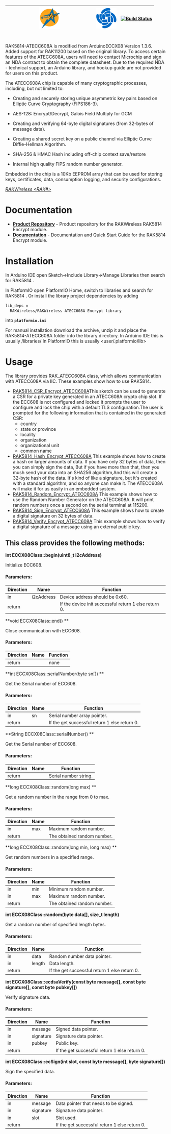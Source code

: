 | <center><img src="./assets/rakstar.jpg" alt="RAKstar" width=25%></center>  | ![RAKWireless](./assets/RAK-Whirls.png) | [![Build Status](https://github.com/RAKWireless/RAK13005-TLE7259-Library/workflows/RAK%20Library%20Build%20CI/badge.svg)](https://github.com/RAKWireless/RAK13005-TLE7259-Library/actions) |
| -- | -- | -- |

# <RAK5814>

RAK5814-ATECC608A is modified from ArduinoECCX08 Version 1.3.6. Added support for RAK11200 based on the original library.
To access certain features of the ATECC608A, users will need to contact Microchip and sign an NDA contract to obtain the complete datasheet. Due to the required NDA - technical support, an Arduino library, and hookup guide are not provided for users on this product.

The ATECC608A chip is capable of many cryptographic processes, including, but not limited to:

- Creating and securely storing unique asymmetric key pairs based on Elliptic Curve Cryptography (FIPS186-3).

- AES-128: Encrypt/Decrypt, Galois Field Multiply for GCM
- Creating and verifying 64-byte digital signatures (from 32-bytes of message data).
- Creating a shared secret key on a public channel via Elliptic Curve Diffie-Hellman Algorithm.
- SHA-256 & HMAC Hash including off-chip context save/restore
- Internal high quality FIPS random number generator.

Embedded in the chip is a 10Kb EEPROM array that can be used for storing keys, certificates, data, consumption logging, and security configurations. 

[*RAKWireless <RAK#> <function>*](https://store.RAKWireless.com/products/Encrypt-rak5814)

# Documentation

* **[Product Repository](https://github.com/RAKWireless/RAK5814-ATECC608A)** - Product repository for the RAKWireless RAK5814 Encrypt module.
* **[Documentation](https://docs.RAKWireless.com/Product-Categories/WisBlock/RAK5814/Overview/)** - Documentation and Quick Start Guide for the RAK5814 Encrypt module.

# Installation

In Arduino IDE open Sketch->Include Library->Manage Libraries then search for RAK5814 .

In PlatformIO open PlatformIO Home, switch to libraries and search for RAK5814 .
Or install the library project dependencies by adding

```log
lib_deps =
  RAKWireless/RAKWireless ATECC608A Encrypt library
```

into **`platformio.ini`**

For manual installation download the archive, unzip it and place the RAK5814-ATECC608A folder into the library directory.
In Arduino IDE this is usually <arduinosketchfolder>/libraries/
In PlatformIO this is usually <user/.platformio/lib>

# Usage

The library provides RAK_ATECC608A class, which allows communication with ATECC608A via IIC. These examples show how to use RAK5814.

- [RAK5814_CSR_Encrypt_ATECC608A](./examples/RAK5814_CSR_Encrypt_ATECC608A)This sketch can be used to generate a CSR for a private key generated in an ATECC608A crypto chip slot. If the ECC608 is not configured and locked it prompts the user to configure and lock the chip with a default TLS configuration.The user is prompted for the following information that is contained in the generated CSR:
  - country
  - state or province
  - locality
  - organization
  - organizational unit
  - common name
- [RAK5814_Hash_Encrypt_ATECC608A](./examples/RAK5814_Hash_Encrypt_ATECC608A) This example shows how to create a hash on larger amounts of data. If you have only 32 bytes of data, then you can simply sign the data, But if you have more than that, then you mush send your data into an SHA256 algorithm,And this will create a 32-byte hash of the data.  It's kind of like a signature, but it's created with a standard algorithm, and so anyone can make it. The ATECC608A will make it for us easily in an embedded system.
- [RAK5814_Random_Encrypt_ATECC608A](./examples/RAK5814_Random_Encrypt_ATECC608A) This example shows how to use the Random Number Generator on the ATECC608A. It will print random numbers once a second on the serial terminal at 115200.
- [RAK5814_Sign_Encrypt_ATECC608A](./examples/RAK5814_Sign_Encrypt_ATECC608A) This example shows how to create a digital signature on 32 bytes of data.
- [RAK5814_Verify_Encrypt_ATECC608A](./examples/RAK5814_Verify_Encrypt_ATECC608A) This example shows how to verify a digital signature of a message using an external public key.

## This class provides the following methods:

**int ECCX08Class::begin(uint8_t i2cAddress)**

Initialize ECC608.

#### Parameters:

| Direction | Name       | Function                                              |
| --------- | ---------- | ----------------------------------------------------- |
| in        | i2cAddress | Device address should be 0x60.                        |
| return    |            | If the device init successful return 1 else return 0. |

**void ECCX08Class::end()  **

Close communication with ECC608.

#### Parameters:

| Direction | Name | Function |
| --------- | ---- | -------- |
| return    |      | none     |

**int ECCX08Class::serialNumber(byte sn[]) **

Get the Serial number of ECC608.

#### Parameters:

| Direction | Name | Function                                      |
| --------- | ---- | --------------------------------------------- |
| in        | sn   | Serial number array pointer.                  |
| return    |      | If the get successful return 1 else return 0. |

**String ECCX08Class::serialNumber() **

Get the Serial number of ECC608.

#### Parameters:

| Direction | Name | Function              |
| --------- | ---- | --------------------- |
| return    |      | Serial number string. |

**long ECCX08Class::random(long max)  **

Get a random number in the range from 0 to max.

#### Parameters:

| Direction | Name | Function                    |
| --------- | ---- | --------------------------- |
| in        | max  | Maximum random number.      |
| return    |      | The obtained random number. |

**long ECCX08Class::random(long min, long max)  **

Get random numbers in a specified range.

#### Parameters:

| Direction | Name | Function                    |
| --------- | ---- | --------------------------- |
| in        | min  | Minimum random number.      |
| in        | max  | Maximum random number.      |
| return    |      | The obtained random number. |

**int ECCX08Class::random(byte data[], size_t length)**

Get a random number of specified length bytes.

#### Parameters:

| Direction | Name   | Function                                      |
| --------- | ------ | --------------------------------------------- |
| in        | data   | Random number data pointer.                   |
| in        | length | Data length.                                  |
| return    |        | If the get successful return 1 else return 0. |

**int ECCX08Class::ecdsaVerify(const byte message[], const byte signature[], const byte pubkey[])**

Verify signature data.

#### Parameters:

| Direction | Name      | Function                                      |
| --------- | --------- | --------------------------------------------- |
| in        | message   | Signed data pointer.                          |
| in        | signature | Signature data pointer.                       |
| in        | pubkey    | Public key.                                   |
| return    |           | If the get successful return 1 else return 0. |

**int ECCX08Class::ecSign(int slot, const byte message[], byte signature[])**

Sign the specified data.

#### Parameters:

| Direction | Name      | Function                                      |
| --------- | --------- | --------------------------------------------- |
| in        | message   | Data pointer that needs to be signed.         |
| in        | signature | Signature data pointer.                       |
| in        | slot      | Slot used.                                    |
| return    |           | If the get successful return 1 else return 0. |